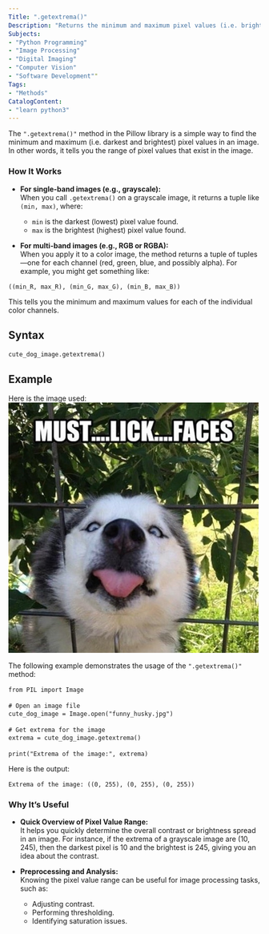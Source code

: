 ```yaml
---
Title: ".getextrema()"
Description: "Returns the minimum and maximum pixel values (i.e. brightness) in an image"
Subjects: 
- "Python Programming"
- "Image Processing"
- "Digital Imaging"
- "Computer Vision"
- "Software Development""
Tags: 
- "Methods" 
CatalogContent:
- "learn python3"
---
```


The `".getextrema()"` method in the Pillow library is a simple way to find the minimum and maximum (i.e. darkest and brightest) pixel values in an image. In other words, it tells you the range of pixel values that exist in the image.


### How It Works
- **For single-band images (e.g., grayscale):**  
When you call `.getextrema()` on a grayscale image, it returns a tuple like `(min, max)`, where:

    - `min` is the darkest (lowest) pixel value found.
    - `max` is the brightest (highest) pixel value found.

- **For multi-band images (e.g., RGB or RGBA):**  
When you apply it to a color image, the method returns a tuple of tuples—one for each channel (red, green, blue, and possibly alpha). For example, you might get something like:

```
((min_R, max_R), (min_G, max_G), (min_B, max_B))
```
This tells you the minimum and maximum values for each of the individual color channels.

## Syntax
```
cute_dog_image.getextrema()
```

## Example
Here is the image used:
![Funny Husky Image](../../../../../../media/funny-husky.jpg)

The following example demonstrates the usage of the `".getextrema()"` method:
```
from PIL import Image

# Open an image file
cute_dog_image = Image.open("funny_husky.jpg")

# Get extrema for the image
extrema = cute_dog_image.getextrema()

print("Extrema of the image:", extrema)
```

Here is the output:
```
Extrema of the image: ((0, 255), (0, 255), (0, 255))
```

### Why It’s Useful
- **Quick Overview of Pixel Value Range:**  
It helps you quickly determine the overall contrast or brightness spread in an image. For instance, if the extrema of a grayscale image are (10, 245), then the darkest pixel is 10 and the brightest is 245, giving you an idea about the contrast.

- **Preprocessing and Analysis:**  
Knowing the pixel value range can be useful for image processing tasks, such as:
    - Adjusting contrast.
    - Performing thresholding.
    - Identifying saturation issues.

